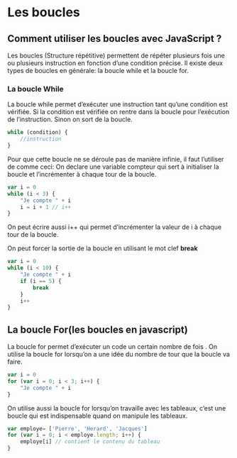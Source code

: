 # Les boucles

## Comment utiliser les boucles avec JavaScript ? 

Les boucles (Structure répétitive) permettent de répéter plusieurs fois une ou plusieurs instruction en fonction d’une condition précise. Il existe deux types de boucles en générale: la boucle while et la boucle for.

### La boucle While

La boucle while permet d’exécuter une instruction tant qu’une condition est vérifiée. Si la condition est vérifiée on rentre dans la boucle pour l’exécution de l’instruction. Sinon on sort de la boucle.
	
```js
while (condition) {
    //instruction
}
```
Pour que cette boucle ne se déroule pas de manière infinie, il faut l’utiliser de comme ceci: On declare une variable compteur qui sert  à initialiser la boucle et l’incrémenter  à chaque tour de la boucle.

```js
var i = 0 
while (i < 3) {
    "Je compte " + i
    i = i + 1 // i++ 
}
```
On peut écrire aussi i++ qui permet d’incrémenter la valeur de i  à chaque tour de la boucle.

On peut forcer la sortie de la boucle en utilisant le mot clef **break**

```js
var i = 0 
while (i < 10) {
    "Je compte " + i
    if (i == 5) {
        break
    }
    i++
}
```
## La boucle For(les boucles en javascript)

La boucle for permet d’exécuter un code un certain nombre de fois . On utilise la boucle for lorsqu’on a une idée du nombre de tour que la boucle va faire.

```js
var i = 0 
for (var i = 0; i < 3; i++) {
    "Je compte " + i
}
```
On utilise aussi la boucle for lorsqu’on travaille avec les tableaux, c’est une boucle qui est indispensable quand on manipule les tableaux.

```js
var employe= ['Pierre', 'Herard', 'Jacques']
for (var i = 0; i < employe.length; i++) {
    employe[i] // contient le contenu du tableau
}
```